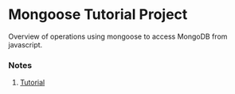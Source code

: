 # Mongoose Tutorial Project
Overview of operations using mongoose to access MongoDB from javascript.

### Notes
1. [Tutorial](https://www.youtube.com/watch?v=DZBGEVgL2eE&t=1414s&ab_channel=WebDevSimplified)
